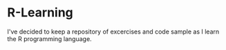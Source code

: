 # R-Learning


I've decided to keep a repository of excercises and code sample as I learn the R programming language.
